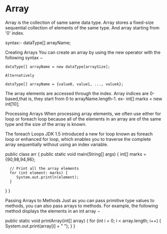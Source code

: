 # Array
Array is the collection of same same data type.
Array stores a fixed-size sequential collection of elements of the same type.
And array starting from '0' index.

syntax:-
	dataType[] arrayName;
	
Creating Arrays
You can create an array by using the new operator with the following syntax −

	dataType[] arrayName = new dataType[arraySize];
	
	Alternatively
	
	dataType[] arrayName = {value0, value1, ..., valuek};
	
The array elements are accessed through the index. Array indices are 0-based,that is, they start from 0 to arrayName.length-1.
ex-
	int[] marks = new int[10];
	
Processing Arrays
When processing array elements, we often use either for loop or foreach loop because all of the elements in an array are of the same type and the size of the array is known.

The foreach Loops
JDK 1.5 introduced a new for loop known as foreach loop or enhanced for loop, which enables you to traverse the complete array sequentially without using an index variable.


public class arr {
   public static void main(String[] args) {
      int[] marks = {90,98,94,96};

      // Print all the array elements
      for (int element: marks) {
         System.out.println(element);
      }
   }
}


Passing Arrays to Methods
Just as you can pass primitive type values to methods, you can also pass arrays to methods. For example, the following method displays the elements in an int array −


public static void printArray(int[] array) {
   for (int i = 0; i < array.length; i++) {
      System.out.print(array[i] + " ");
   }
}

